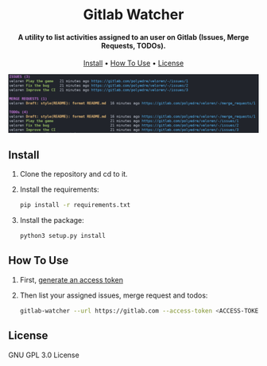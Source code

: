 <h1 align="center">
  Gitlab Watcher
</h1>

<h4 align="center">A utility to list activities assigned to an user on Gitlab (Issues, Merge Requests, TODOs).</h4>

<p align="center">
  <a href="#install">Install</a> •
  <a href="#how-to-use">How To Use</a> •
  <a href="#license">License</a>
</p>

![Screenshot](./docs/images/screenshots/screenshot-gitlab-watcher.png)

## Install

1. Clone the repository and cd to it.
1. Install the requirements:

   ```sh
   pip install -r requirements.txt
   ```

1. Install the package:

   ```sh
   python3 setup.py install
   ```

## How To Use

1. First, [generate an access token](https://gitlab.com/-/profile/personal_access_tokens)
1. Then list your assigned issues, merge request and todos:

   ```sh
   gitlab-watcher --url https://gitlab.com --access-token <ACCESS-TOKEN>
   ```

## License

GNU GPL 3.0 License
